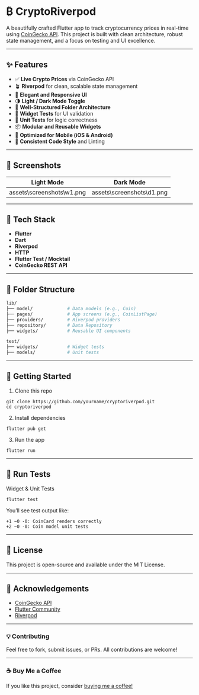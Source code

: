 # ₿ CryptoRiverpod

A beautifully crafted Flutter app to track cryptocurrency prices in real-time using [CoinGecko API](https://www.coingecko.com/en/api). This project is built with clean architecture, robust state management, and a focus on testing and UI excellence.

---

## ✨ Features

- ✅ **Live Crypto Prices** via CoinGecko API  
- 🪴 **Riverpod** for clean, scalable state management  
- 🎨 **Elegant and Responsive UI**  
- 🌗 **Light / Dark Mode Toggle**  
- 🧱 **Well-Structured Folder Architecture**  
- 🧪 **Widget Tests** for UI validation  
- 🧾 **Unit Tests** for logic correctness  
- 📦 **Modular and Reusable Widgets**  
- 📱 **Optimized for Mobile (iOS & Android)**  
- 🧼 **Consistent Code Style** and Linting

---

## 📸 Screenshots

| Light Mode | Dark Mode |
|------------|-----------|
| assets\screenshots\w1.png | assets\screenshots\d1.png |

---

## 🔧 Tech Stack

- **Flutter**
- **Dart**
- **Riverpod**
- **HTTP**
- **Flutter Test / Mocktail**
- **CoinGecko REST API**

---

## 🧱 Folder Structure

```bash
lib/
├── model/             # Data models (e.g., Coin)
├── pages/             # App screens (e.g., CoinListPage)
├── providers/         # Riverpod providers
├── repository/        # Data Repository
├── widgets/           # Reusable UI components

test/
├── widgets/           # Widget tests
├── models/            # Unit tests
```

--- 

## 🚀 Getting Started

1. Clone this repo

```
git clone https://github.com/yourname/cryptoriverpod.git
cd cryptoriverpod
```

2. Install dependencies

```
flutter pub get
```

3. Run the app

```
flutter run
```

---

## 🧪 Run Tests
Widget & Unit Tests

```
flutter test
```

You’ll see test output like:

```
+1 ~0 -0: CoinCard renders correctly
+2 ~0 -0: Coin model unit tests
```

---

## 📃 License
This project is open-source and available under the MIT License.

---

## 🙌 Acknowledgements
- [CoinGecko API](https://www.coingecko.com/en/api)
- [Flutter Community](https://flutter.dev/)
- [Riverpod](https://riverpod.dev/)
---

### 💡 Contributing
Feel free to fork, submit issues, or PRs. All contributions are welcome!

---

### ☕ Buy Me a Coffee
If you like this project, consider [buying me a coffee!](https://buymeacoffee.com/han.is.creator)



